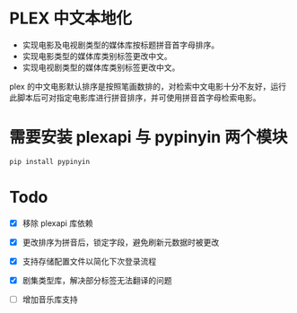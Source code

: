 # PLEX 中文本地化

- 实现电影及电视剧类型的媒体库按标题拼音首字母排序。
- 实现电影类型的媒体库类别标签更改中文。
- 实现电视剧类型的媒体库类别标签更改中文。

plex 的中文电影默认排序是按照笔画数排的，对检索中文电影十分不友好，运行此脚本后可对指定电影库进行拼音排序，并可使用拼音首字母检索电影。

# 需要安装 plexapi 与 pypinyin 两个模块

    pip install pypinyin

# Todo

- [x] 移除 plexapi 库依赖
- [x] 更改排序为拼音后，锁定字段，避免刷新元数据时被更改
- [x] 支持存储配置文件以简化下次登录流程
- [x] 剧集类型库，解决部分标签无法翻译的问题
- [ ] 增加音乐库支持

